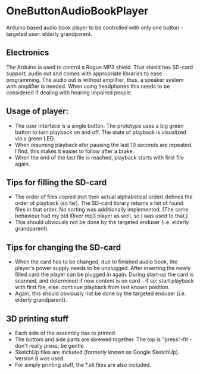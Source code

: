OneButtonAudioBookPlayer
========================

Arduino based audio book player to be controlled with only one button - targeted user: elderly grandparent.

## Electronics
The Arduino is used to control a Rogue MP3 shield. That shield has SD-card support, audio out and comes with 
appropriate libraries to ease programming. The audio out is without amplifier, thus, a speaker system with 
amplifier is needed. When using headphones this needs to be considered if dealing with hearing impaired people.

## Usage of player:
- The user interface is a single button. The prototype uses a big green button to turn playback on and off. 
  The state of playback is visualized via a green LED.
- When resuming playback afer pausing the last 10 seconds are repeated. I find, this makes it easier to follow
  after a brake.
- When the end of the last file is reached, playback starts with first file again.

## Tips for filling the SD-card
- The order of files copied (not their actual alphabetical order) defines the order of playback (so far). 
  The SD-card library returns a list of found files in that order. No sorting was additionally implemented.
  (The same behaviour had my old iRiver mp3 player as well, so I was used to that.)
- This should obviously not be done by the targeted enduser (i.e. elderly grandparent).

## Tips for changing the SD-card
- When the card has to be changed, due to finished audio book, the player's power supply needs to be unplugged.
  After inserting the newly filled card the player can be plugged in again. During start-up the card is scanned,
  and determined if new content is on card - if so: start playback with first file, 
  else: continue playback from last known position.
- Again, this should obviously not be done by the targeted enduser (i.e. elderly grandparent).

## 3D printing stuff
- Each side of the assembly has to printed.
- The bottom and side parts are skrewed together. The top is "press"-fit - don't really press, be gentle.
- SketchUp files are included (formerly known as Google SketchUp). Version 8 was used.
- For simply printing stuff, the *.stl files are also included.